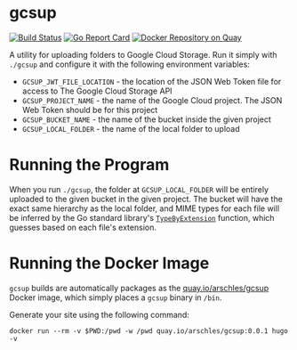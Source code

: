 # gcsup

[![Build Status](https://travis-ci.org/arschles/gcsup.svg?branch=master)](https://travis-ci.org/arschles/gcsup)
[![Go Report Card](http://goreportcard.com/badge/arschles/gcsup)](http://goreportcard.com/report/arschles/gcsup)
[![Docker Repository on Quay](https://quay.io/repository/arschles/gcsup/status "Docker Repository on Quay")](https://quay.io/repository/arschles/gcsup)


A utility for uploading folders to Google Cloud Storage. Run it simply with `./gcsup` and configure it with the following environment variables:

- `GCSUP_JWT_FILE_LOCATION` - the location of the JSON Web Token file for access to The Google Cloud Storage API
- `GCSUP_PROJECT_NAME` - the name of the Google Cloud project. The JSON Web Token should be for this project
- `GCSUP_BUCKET_NAME` - the name of the bucket inside the given project
- `GCSUP_LOCAL_FOLDER` - the name of the local folder to upload

# Running the Program

When you run `./gcsup`, the folder at `GCSUP_LOCAL_FOLDER` will be entirely uploaded to the given bucket in the given project. The bucket will have the exact same hierarchy as the local folder, and MIME types for each file will be inferred by the Go standard library's [`TypeByExtension`](https://godoc.org/mime#TypeByExtension) function, which guesses based on each file's extension.

# Running the Docker Image

`gcsup` builds are automatically packages as the [quay.io/arschles/gcsup](https://quay.io/repository/arschles/gcsup) Docker image, which simply places a `gcsup` binary in `/bin`.

Generate your site using the following command:

```console
docker run --rm -v $PWD:/pwd -w /pwd quay.io/arschles/gcsup:0.0.1 hugo -v
```
